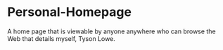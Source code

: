 # Personal-Homepage
A home page that is viewable by anyone anywhere who can browse the Web that details myself, Tyson Lowe.
